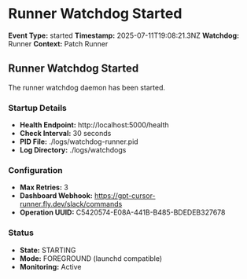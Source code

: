 # Runner Watchdog Started

**Event Type:** started
**Timestamp:** 2025-07-11T19:08:21.3NZ
**Watchdog:** Runner
**Context:** Patch Runner


## Runner Watchdog Started

The runner watchdog daemon has been started.

### Startup Details
- **Health Endpoint:** http://localhost:5000/health
- **Check Interval:** 30 seconds
- **PID File:** ./logs/watchdog-runner.pid
- **Log Directory:** ./logs/watchdogs

### Configuration
- **Max Retries:** 3
- **Dashboard Webhook:** https://gpt-cursor-runner.fly.dev/slack/commands
- **Operation UUID:** C5420574-E08A-441B-B485-BDEDEB327678

### Status
- **State:** STARTING
- **Mode:** FOREGROUND (launchd compatible)
- **Monitoring:** Active


